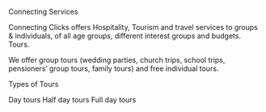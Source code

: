 Connecting Services

Connecting Clicks offers Hospitality, Tourism and travel services to groups & individuals, of all age groups, different interest groups and budgets.
Tours.


We offer group tours (wedding parties, church trips, school trips, pensioners’ group tours, family tours) and free individual tours.

Types of Tours

Day tours
Half day tours
Full day tours

